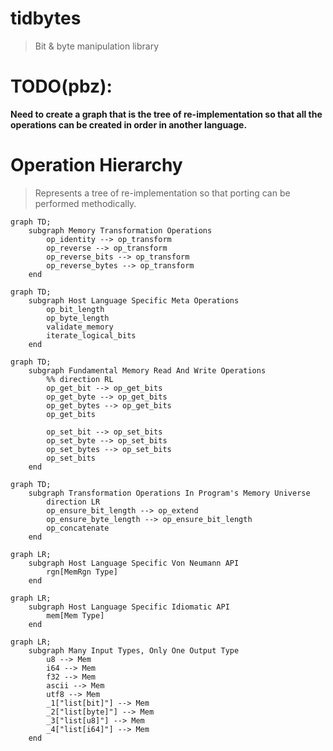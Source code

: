 # tidbytes

> Bit & byte manipulation library

# TODO(pbz):

**Need to create a graph that is the tree of re-implementation so that all the
operations can be created in order in another language.**

# Operation Hierarchy

> Represents a tree of re-implementation so that porting can be performed
    methodically.

```mermaid
graph TD;
    subgraph Memory Transformation Operations
        op_identity --> op_transform
        op_reverse --> op_transform
        op_reverse_bits --> op_transform
        op_reverse_bytes --> op_transform
    end
```

```mermaid
graph TD;
    subgraph Host Language Specific Meta Operations
        op_bit_length
        op_byte_length
        validate_memory
        iterate_logical_bits
    end
```

```mermaid
graph TD;
    subgraph Fundamental Memory Read And Write Operations
        %% direction RL
        op_get_bit --> op_get_bits
        op_get_byte --> op_get_bits
        op_get_bytes --> op_get_bits
        op_get_bits

        op_set_bit --> op_set_bits
        op_set_byte --> op_set_bits
        op_set_bytes --> op_set_bits
        op_set_bits
    end
```

```mermaid
graph TD;
    subgraph Transformation Operations In Program's Memory Universe
        direction LR
        op_ensure_bit_length --> op_extend
        op_ensure_byte_length --> op_ensure_bit_length
        op_concatenate
    end
```

```mermaid
graph LR;
    subgraph Host Language Specific Von Neumann API
        rgn[MemRgn Type]
    end
```

```mermaid
graph LR;
    subgraph Host Language Specific Idiomatic API
        mem[Mem Type]
    end
```

```mermaid
graph LR;
    subgraph Many Input Types, Only One Output Type
        u8 --> Mem
        i64 --> Mem
        f32 --> Mem
        ascii --> Mem
        utf8 --> Mem
        _1["list[bit]"] --> Mem
        _2["list[byte]"] --> Mem
        _3["list[u8]"] --> Mem
        _4["list[i64]"] --> Mem
    end
```

